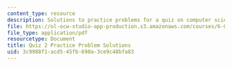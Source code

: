 ```yaml
---
content_type: resource
description: Solutions to practice problems for a quiz on computer science and programming.
file: https://ol-ocw-studio-app-production.s3.amazonaws.com/courses/6-00-introduction-to-computer-science-and-programming-fall-2008/3c9988f1acd545fb690a3ce9c48bfa83_quiz2_solution.pdf
file_type: application/pdf
resourcetype: Document
title: Quiz 2 Practice Problem Solutions
uid: 3c9988f1-acd5-45fb-690a-3ce9c48bfa83
---
```

